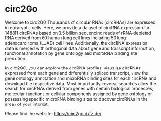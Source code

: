 # circ2Go

Welcome to circ2GO
Thousands of circular RNAs (circRNAs) are expressed in eukaryotic cells. Here, we provide a dataset of circRNA expression for 148811 circRNAs based on 3.5 billion sequencing reads of rRNA-depleted RNA derived from 60 human lung cell lines including 50 lung adenocarcinoma (LUAD) cell lines. Additionally, the circRNA expression data is merged with orthogonal data about gene and transcript information, functional annotation by gene ontology and microRNA binding site prediction.

In circ2GO, you can explore the circRNA profiles, visualize circRNAs expressed from each gene and differentially spliced transcript, view the gene ontology annotation and microRNA binding sites for each circRNA and download the respective data. Most importantly, reverse searches allow the search for circRNAs derived from genes with certain biological processes, molecular functions or cellular components assigned by gene ontology or possessing specific microRNA binding sites to discover circRNAs in the areas of your interest.

Please find the website: https://circ2go.dkfz.de/
